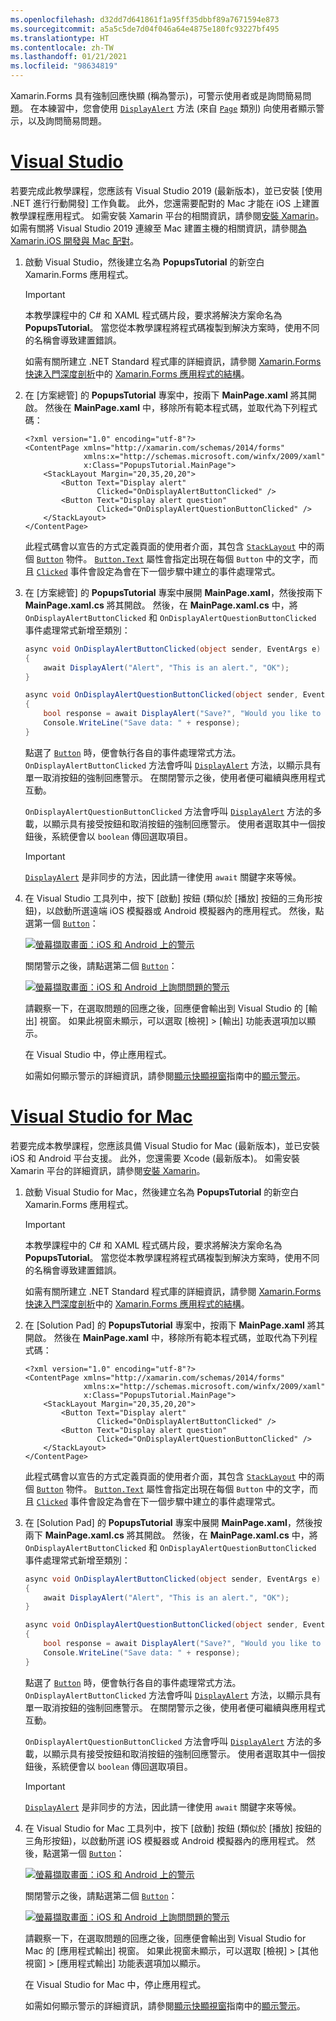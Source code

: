 ```yaml
---
ms.openlocfilehash: d32dd7d641861f1a95ff35dbbf89a7671594e873
ms.sourcegitcommit: a5a5c5de7d04f046a64e4875e180fc93227bf495
ms.translationtype: HT
ms.contentlocale: zh-TW
ms.lasthandoff: 01/21/2021
ms.locfileid: "98634819"
---
```

Xamarin.Forms 具有強制回應快顯 (稱為警示)，可警示使用者或是詢問簡易問題。 在本練習中，您會使用 [`DisplayAlert`](xref:Xamarin.Forms.Page.DisplayAlert*) 方法 (來自 [`Page`](xref:Xamarin.Forms.Page) 類別) 向使用者顯示警示，以及詢問簡易問題。

# <a name="visual-studio"></a>[Visual Studio](#tab/vswin)

若要完成此教學課程，您應該有 Visual Studio 2019 (最新版本)，並已安裝 [使用 .NET 進行行動開發]  工作負載。 此外，您還需要配對的 Mac 才能在 iOS 上建置教學課程應用程式。 如需安裝 Xamarin 平台的相關資訊，請參閱[安裝 Xamarin](~/get-started/installation/index.md)。 如需有關將 Visual Studio 2019 連線至 Mac 建置主機的相關資訊，請參閱[為 Xamarin.iOS 開發與 Mac 配對](~/ios/get-started/installation/windows/connecting-to-mac/index.md)。

1. 啟動 Visual Studio，然後建立名為 **PopupsTutorial** 的新空白 Xamarin.Forms 應用程式。

    > [!IMPORTANT]
    > 本教學課程中的 C# 和 XAML 程式碼片段，要求將解決方案命名為 **PopupsTutorial**。 當您從本教學課程將程式碼複製到解決方案時，使用不同的名稱會導致建置錯誤。

    如需有關所建立 .NET Standard 程式庫的詳細資訊，請參閱 [Xamarin.Forms 快速入門深度剖析](~/get-started/first-app/index.md)中的 [Xamarin.Forms 應用程式的結構](~/get-started/first-app/index.md)。

1. 在 [方案總管] 的 **PopupsTutorial** 專案中，按兩下 **MainPage.xaml** 將其開啟。 然後在 **MainPage.xaml** 中，移除所有範本程式碼，並取代為下列程式碼：

    ```xaml
    <?xml version="1.0" encoding="utf-8"?>
    <ContentPage xmlns="http://xamarin.com/schemas/2014/forms"
                 xmlns:x="http://schemas.microsoft.com/winfx/2009/xaml"
                 x:Class="PopupsTutorial.MainPage">
        <StackLayout Margin="20,35,20,20">
            <Button Text="Display alert"
                    Clicked="OnDisplayAlertButtonClicked" />
            <Button Text="Display alert question"
                    Clicked="OnDisplayAlertQuestionButtonClicked" />
        </StackLayout>
    </ContentPage>
    ```

    此程式碼會以宣告的方式定義頁面的使用者介面，其包含 [`StackLayout`](xref:Xamarin.Forms.StackLayout) 中的兩個 [`Button`](xref:Xamarin.Forms.Button) 物件。 [`Button.Text`](xref:Xamarin.Forms.Button.Text) 屬性會指定出現在每個 `Button` 中的文字，而且 [`Clicked`](xref:Xamarin.Forms.Button.Clicked) 事件會設定為會在下一個步驟中建立的事件處理常式。

1. 在 [方案總管] 的 **PopupsTutorial** 專案中展開 **MainPage.xaml**，然後按兩下 **MainPage.xaml.cs** 將其開啟。 然後，在 **MainPage.xaml.cs** 中，將 `OnDisplayAlertButtonClicked` 和 `OnDisplayAlertQuestionButtonClicked` 事件處理常式新增至類別：

    ```csharp
    async void OnDisplayAlertButtonClicked(object sender, EventArgs e)
    {
        await DisplayAlert("Alert", "This is an alert.", "OK");
    }

    async void OnDisplayAlertQuestionButtonClicked(object sender, EventArgs e)
    {
        bool response = await DisplayAlert("Save?", "Would you like to save your data?", "Yes", "No");
        Console.WriteLine("Save data: " + response);
    }
    ```

    點選了 [`Button`](xref:Xamarin.Forms.Button) 時，便會執行各自的事件處理常式方法。 `OnDisplayAlertButtonClicked` 方法會呼叫 [`DisplayAlert`](xref:Xamarin.Forms.Page.DisplayAlert*) 方法，以顯示具有單一取消按鈕的強制回應警示。 在關閉警示之後，使用者便可繼續與應用程式互動。

    `OnDisplayAlertQuestionButtonClicked` 方法會呼叫 [`DisplayAlert`](xref:Xamarin.Forms.Page.DisplayAlert*) 方法的多載，以顯示具有接受按鈕和取消按鈕的強制回應警示。 使用者選取其中一個按鈕後，系統便會以 `boolean` 傳回選取項目。

    > [!IMPORTANT]
    > [`DisplayAlert`](xref:Xamarin.Forms.Page.DisplayAlert*) 是非同步的方法，因此請一律使用 `await` 關鍵字來等候。

1. 在 Visual Studio 工具列中，按下 [啟動] 按鈕 (類似於 [播放] 按鈕的三角形按鈕)，以啟動所選遠端 iOS 模擬器或 Android 模擬器內的應用程式。 然後，點選第一個 [`Button`](xref:Xamarin.Forms.Button)：

    [![螢幕擷取畫面：iOS 和 Android 上的警示](../images/alert.png "警示")](../images/alert-large.png#lightbox "警示")

    關閉警示之後，請點選第二個 [`Button`](xref:Xamarin.Forms.Button)：

    [![螢幕擷取畫面：iOS 和 Android 上詢問問題的警示](../images/alert-question.png "詢問問題的警示")](../images/alert-question-large.png#lightbox "詢問問題的警示")

    請觀察一下，在選取問題的回應之後，回應便會輸出到 Visual Studio 的 [輸出] 視窗。 如果此視窗未顯示，可以選取 [檢視] > [輸出] 功能表選項加以顯示。

    在 Visual Studio 中，停止應用程式。

    如需如何顯示警示的詳細資訊，請參閱[顯示快顯視窗](~/xamarin-forms/user-interface/pop-ups.md)指南中的[顯示警示](~/xamarin-forms/user-interface/pop-ups.md#display-an-alert)。

# <a name="visual-studio-for-mac"></a>[Visual Studio for Mac](#tab/vsmac)

若要完成本教學課程，您應該具備 Visual Studio for Mac (最新版本)，並已安裝 iOS 和 Android 平台支援。 此外，您還需要 Xcode (最新版本)。 如需安裝 Xamarin 平台的詳細資訊，請參閱[安裝 Xamarin](~/get-started/installation/index.md)。

1. 啟動 Visual Studio for Mac，然後建立名為 **PopupsTutorial** 的新空白 Xamarin.Forms 應用程式。

    > [!IMPORTANT]
    > 本教學課程中的 C# 和 XAML 程式碼片段，要求將解決方案命名為 **PopupsTutorial**。 當您從本教學課程將程式碼複製到解決方案時，使用不同的名稱會導致建置錯誤。

    如需有關所建立 .NET Standard 程式庫的詳細資訊，請參閱 [Xamarin.Forms 快速入門深度剖析](~/get-started/first-app/index.md)中的 [Xamarin.Forms 應用程式的結構](~/get-started/first-app/index.md)。

1. 在 [Solution Pad]  的 **PopupsTutorial** 專案中，按兩下 **MainPage.xaml** 將其開啟。 然後在 **MainPage.xaml** 中，移除所有範本程式碼，並取代為下列程式碼：

    ```xaml
    <?xml version="1.0" encoding="utf-8"?>
    <ContentPage xmlns="http://xamarin.com/schemas/2014/forms"
                 xmlns:x="http://schemas.microsoft.com/winfx/2009/xaml"
                 x:Class="PopupsTutorial.MainPage">
        <StackLayout Margin="20,35,20,20">
            <Button Text="Display alert"
                    Clicked="OnDisplayAlertButtonClicked" />
            <Button Text="Display alert question"
                    Clicked="OnDisplayAlertQuestionButtonClicked" />
        </StackLayout>
    </ContentPage>
    ```

    此程式碼會以宣告的方式定義頁面的使用者介面，其包含 [`StackLayout`](xref:Xamarin.Forms.StackLayout) 中的兩個 [`Button`](xref:Xamarin.Forms.Button) 物件。 [`Button.Text`](xref:Xamarin.Forms.Button.Text) 屬性會指定出現在每個 `Button` 中的文字，而且 [`Clicked`](xref:Xamarin.Forms.Button.Clicked) 事件會設定為會在下一個步驟中建立的事件處理常式。

1. 在 [Solution Pad]  的 **PopupsTutorial** 專案中展開 **MainPage.xaml**，然後按兩下 **MainPage.xaml.cs** 將其開啟。 然後，在 **MainPage.xaml.cs** 中，將 `OnDisplayAlertButtonClicked` 和 `OnDisplayAlertQuestionButtonClicked` 事件處理常式新增至類別：

    ```csharp
    async void OnDisplayAlertButtonClicked(object sender, EventArgs e)
    {
        await DisplayAlert("Alert", "This is an alert.", "OK");
    }

    async void OnDisplayAlertQuestionButtonClicked(object sender, EventArgs e)
    {
        bool response = await DisplayAlert("Save?", "Would you like to save your data?", "Yes", "No");
        Console.WriteLine("Save data: " + response);
    }
    ```

    點選了 [`Button`](xref:Xamarin.Forms.Button) 時，便會執行各自的事件處理常式方法。 `OnDisplayAlertButtonClicked` 方法會呼叫 [`DisplayAlert`](xref:Xamarin.Forms.Page.DisplayAlert*) 方法，以顯示具有單一取消按鈕的強制回應警示。 在關閉警示之後，使用者便可繼續與應用程式互動。

    `OnDisplayAlertQuestionButtonClicked` 方法會呼叫 [`DisplayAlert`](xref:Xamarin.Forms.Page.DisplayAlert*) 方法的多載，以顯示具有接受按鈕和取消按鈕的強制回應警示。 使用者選取其中一個按鈕後，系統便會以 `boolean` 傳回選取項目。

    > [!IMPORTANT]
    > [`DisplayAlert`](xref:Xamarin.Forms.Page.DisplayAlert*) 是非同步的方法，因此請一律使用 `await` 關鍵字來等候。

1. 在 Visual Studio for Mac 工具列中，按下 [啟動]  按鈕 (類似於 [播放] 按鈕的三角形按鈕)，以啟動所選 iOS 模擬器或 Android 模擬器內的應用程式。 然後，點選第一個 [`Button`](xref:Xamarin.Forms.Button)：

    [![螢幕擷取畫面：iOS 和 Android 上的警示](../images/alert.png "警示")](../images/alert-large.png#lightbox "警示")

    關閉警示之後，請點選第二個 [`Button`](xref:Xamarin.Forms.Button)：

    [![螢幕擷取畫面：iOS 和 Android 上詢問問題的警示](../images/alert-question.png "詢問問題的警示")](../images/alert-question-large.png#lightbox "詢問問題的警示")

    請觀察一下，在選取問題的回應之後，回應便會輸出到 Visual Studio for Mac 的 [應用程式輸出]  視窗。 如果此視窗未顯示，可以選取 [檢視] > [其他視窗] > [應用程式輸出] 功能表選項加以顯示。

    在 Visual Studio for Mac 中，停止應用程式。

    如需如何顯示警示的詳細資訊，請參閱[顯示快顯視窗](~/xamarin-forms/user-interface/pop-ups.md)指南中的[顯示警示](~/xamarin-forms/user-interface/pop-ups.md#display-an-alert)。
